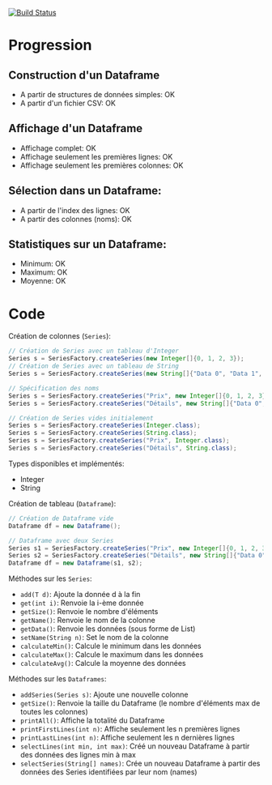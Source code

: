 [![Build Status](https://travis-ci.org/Nelgamix/Devops-data-analyse.svg?branch=master)](https://travis-ci.org/Nelgamix/Devops-data-analyse)

# Progression
## Construction d'un Dataframe
* A partir de structures de données simples: OK
* A partir d'un fichier CSV:                 OK

## Affichage d'un Dataframe
* Affichage complet: OK
* Affichage seulement les premières lignes:   OK
* Affichage seulement les premières colonnes: OK

## Sélection dans un Dataframe:
* A partir de l'index des lignes: OK
* A partir des colonnes (noms):   OK

## Statistiques sur un Dataframe:
* Minimum: OK
* Maximum: OK
* Moyenne: OK

# Code
Création de colonnes (`Series`):
```java
// Création de Series avec un tableau d'Integer
Series s = SeriesFactory.createSeries(new Integer[]{0, 1, 2, 3});
// Création de Series avec un tableau de String
Series s = SeriesFactory.createSeries(new String[]{"Data 0", "Data 1", "Data 2", "Data 3"});

// Spécification des noms
Series s = SeriesFactory.createSeries("Prix", new Integer[]{0, 1, 2, 3});
Series s = SeriesFactory.createSeries("Détails", new String[]{"Data 0", "Data 1", "Data 2", "Data 3"});

// Création de Series vides initialement
Series s = SeriesFactory.createSeries(Integer.class);
Series s = SeriesFactory.createSeries(String.class);
Series s = SeriesFactory.createSeries("Prix", Integer.class);
Series s = SeriesFactory.createSeries("Détails", String.class);
```

Types disponibles et implémentés:
* Integer
* String

Création de tableau (`Dataframe`):
```java
// Création de Dataframe vide
Dataframe df = new Dataframe();

// Dataframe avec deux Series
Series s1 = SeriesFactory.createSeries("Prix", new Integer[]{0, 1, 2, 3});
Series s2 = SeriesFactory.createSeries("Détails", new String[]{"Data 0", "Data 1", "Data 2", "Data 3"});
Dataframe df = new Dataframe(s1, s2);
```

Méthodes sur les `Series`:
* `add(T d)`: Ajoute la donnée d à la fin
* `get(int i)`: Renvoie la i-ème donnée
* `getSize()`: Renvoie le nombre d'éléments
* `getName()`: Renvoie le nom de la colonne
* `getData()`: Renvoie les données (sous forme de List<T>)
* `setName(String n)`: Set le nom de la colonne
* `calculateMin()`: Calcule le minimum dans les données
* `calculateMax()`: Calcule le maximum dans les données
* `calculateAvg()`: Calcule la moyenne des données

Méthodes sur les `Dataframes`:
* `addSeries(Series s)`: Ajoute une nouvelle colonne
* `getSize()`: Renvoie la taille du Dataframe (le nombre d'éléments max de toutes les colonnes)
* `printAll()`: Affiche la totalité du Dataframe
* `printFirstLines(int n)`: Affiche seulement les n premières lignes
* `printLastLines(int n)`: Affiche seulement les n dernières lignes
* `selectLines(int min, int max)`: Créé un nouveau Dataframe à partir des données des lignes min à max
* `selectSeries(String[] names)`: Crée un nouveau Dataframe à partir des données des Series identifiées par leur nom (names)
